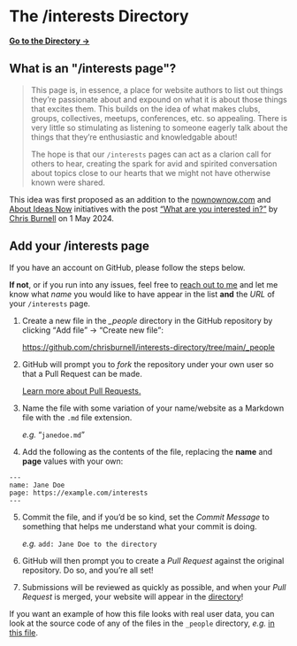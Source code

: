 # The /interests Directory

[**Go to the Directory →**](https://chrisburnell.github.io/interests-directory/)

## What is an "/interests page"?

> This page is, in essence, a place for website authors to list out things they’re passionate about and expound on what it is about those things that excites them. This builds on the idea of what makes clubs, groups, collectives, meetups, conferences, etc. so appealing. There is very little so stimulating as listening to someone eagerly talk about the things that they’re enthusiastic and knowledgable about!
>
> The hope is that our `/interests` pages can act as a clarion call for others to hear, creating the spark for avid and spirited conversation about topics close to our hearts that we might not have otherwise known were shared.

This idea was first proposed as an addition to the <a href="https://nownownow.com/about" rel="external noopener">nownownow.com</a> and <a href="https://aboutideasnow.com/about" rel="external noopener">About Ideas Now</a> initiatives with the post <a href="https://chrisburnell.com/note/slash-interests/" rel="external noopener"><q>What are you interested in?</q></a> by <a href="https://chrisburnell.com/" rel="external noopener">Chris Burnell</a> on <time datetime="2024-05-01T19:37:12+08:00">1 May 2024</time>.

## Add your /interests page

If you have an account on GitHub, please follow the steps below.

**If not**, or if you run into any issues, feel free to [reach out to me](https://chrisburnell.com/about/#contact) and let me know what *name* you would like to have appear in the list **and** the *URL* of your `/interests` page.

1. Create a new file in the <em>_people</em> directory in the GitHub repository by clicking <q>Add file</q> → <q>Create new file</q>:

    https://github.com/chrisburnell/interests-directory/tree/main/_people

2. GitHub will prompt you to *fork* the repository under your own user so that a Pull Request can be made.

    [Learn more about Pull Requests.](https://docs.github.com/en/pull-requests/collaborating-with-pull-requests/proposing-changes-to-your-work-with-pull-requests/creating-a-pull-request)

3. <p>Name the file with some variation of your name/website as a Markdown file with the <code>.md</code> file extension.</p>

	*e.g.* <q><code>janedoe.md</code></q></p>

4. Add the following as the contents of the file, replacing the **name** and **page** values with your own:

```
---
name: Jane Doe
page: https://example.com/interests
---
```

5. Commit the file, and if you’d be so kind, set the *Commit Message* to something that helps me understand what your commit is doing.

	*e.g.* `add: Jane Doe to the directory`
 
6. GitHub will then prompt you to create a *Pull Request* against the original repository. Do so, and you’re all set!

7. Submissions will be reviewed as quickly as possible, and when your *Pull Request* is merged, your website will appear in the [directory](https://chrisburnell.github.io/interests-directory/#directory)!

If you want an example of how this file looks with real user data, you can look at the source code of any of the files in the `_people` directory, *e.g.* [in this file](https://github.com/chrisburnell/interests-directory/blob/main/_people/chrisburnell.md).
